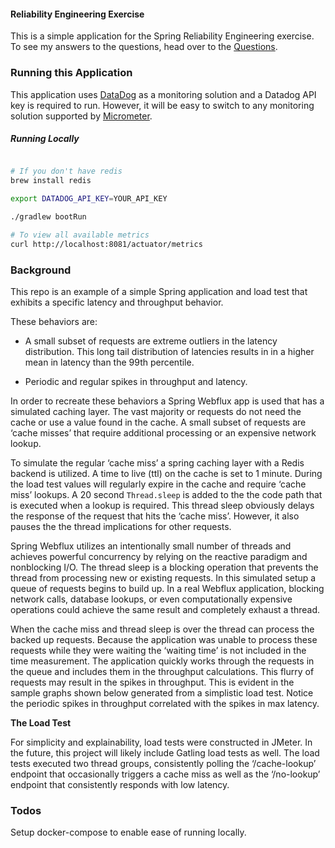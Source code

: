 #### Reliability Engineering Exercise

This is a simple application for the Spring Reliability Engineering exercise. To see my answers to the questions, head over to the [Questions](/Questions.md).


### Running this Application

This application uses [DataDog](https://www.datadoghq.com/) as a monitoring solution and a Datadog API key is required to run. However, it will be easy to switch to any monitoring solution supported by [Micrometer](https://micrometer.io/docs).

##### Running Locally
```bash

# If you don't have redis
brew install redis

export DATADOG_API_KEY=YOUR_API_KEY

./gradlew bootRun

# To view all available metrics
curl http://localhost:8081/actuator/metrics
```



### Background

This repo is an example of a simple Spring application and load test that exhibits a specific latency and throughput behavior.

These behaviors are:

* A small subset of requests are extreme outliers in the latency distribution. This long tail distribution of latencies results in in a higher mean in latency than the 99th percentile.

* Periodic and regular spikes in throughput and latency.

In order to recreate these behaviors a Spring Webflux app is used that has a simulated caching layer. The vast majority or requests do not need the cache or use a value found in the cache. A small subset of requests are ‘cache misses’ that require additional processing or an expensive network lookup.

To simulate the regular ‘cache miss’ a spring caching layer with a Redis backend is utilized. A time to live (ttl) on the cache is set to 1 minute. During the load test values will regularly expire in the cache and require ‘cache miss’ lookups. A 20 second `Thread.sleep` is added to the the code path that is executed when a lookup is required. This thread sleep obviously delays the response of the request that hits the ‘cache miss’. However, it also pauses the the thread implications for other requests.

Spring Webflux utilizes an intentionally small number of threads and achieves powerful concurrency by relying on the reactive paradigm and nonblocking I/O. The thread sleep is a blocking operation that prevents the thread from processing new or existing requests. In this simulated setup a queue of requests begins to build up. In a real Webflux application, blocking network calls, database lookups, or even computationally expensive operations could achieve the same result and completely exhaust a thread.

When the cache miss and thread sleep is over the thread can process the backed up requests. Because the application was unable to process these requests while they were waiting the ‘waiting time’ is not included in the time measurement. The application quickly works through the requests in the queue and includes them in the throughput calculations. This flurry of requests may result in the spikes in throughput. This is evident in the sample graphs shown below generated from a simplistic load test. Notice the periodic spikes in throughput correlated with the spikes in max latency.

**The Load Test**

For simplicity and explainability, load tests were constructed in JMeter. In the future, this project will likely include Gatling load tests as well.  The load tests executed two thread groups, consistently polling the ‘/cache-lookup’ endpoint that occasionally triggers a cache miss as well as the ‘/no-lookup’ endpoint that consistently responds with low latency.

### Todos

Setup docker-compose to enable ease of running locally.
